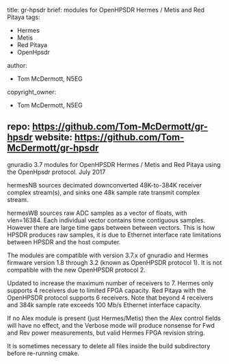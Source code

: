 title: gr-hpsdr
brief: modules for OpenHPSDR Hermes / Metis and Red Pitaya
tags:
  - Hermes
  - Metis
  - Red Pitaya
  - OpenHpsdr

author: 
  - Tom McDermott, N5EG

copyright_owner: 
  - Tom McDermott, N5EG
  
repo: https://github.com/Tom-McDermott/gr-hpsdr
website: https://github.com/Tom-McDermott/gr-hpsdr
--- 
gnuradio 3.7 modules for OpenHPSDR Hermes / Metis and Red Pitaya using the OpenHpsdr protocol. July 2017

hermesNB sources decimated downconverted 48K-to-384K receiver complex stream(s), and sinks one 48k sample rate transmit complex stream.

hermesWB sources raw ADC samples as a vector of floats, with vlen=16384. Each individual vector contains time contiguous samples. However there are large time gaps between between vectors. This is how HPSDR produces raw samples, it is due to Ethernet interface rate limitations between HPSDR and the host computer.

The modules are compatible with version 3.7.x of gnuradio and Hermes firmware version 1.8 through 3.2 (known as OpenHPSDR protocol 1). It is not compatible with the new OpenHPSDR protocol 2.

Updated to increase the maximum number of receivers to 7. Hermes only supports 4 receivers due to limited FPGA capacity. Red Pitaya with the OpenHPSDR protocol supports 6 receivers. Note that beyond 4 receivers and 384k sample rate exceeds 100 Mb/s Ethernet interface capacity.

If no Alex module is present (just Hermes/Metis) then the Alex control fields will have no effect, and the Verbose mode will produce nonsense for Fwd and Rev power measurements, but valid Hermes FPGA revision string.

It is sometimes necessary to delete all files inside the build subdirectory before re-running cmake.
